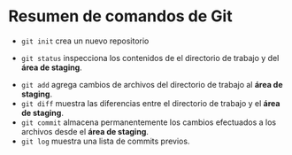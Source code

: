 # Resumen de comandos de Git

* `git init` crea un nuevo repositorio
- `git status` inspecciona los contenidos de el directorio de trabajo y del **área de staging**.
* `git add` agrega cambios de archivos del directorio de trabajo al **área de staging**.
* `git diff` muestra las diferencias entre el directorio de trabajo y el **área de staging**.
* `git commit` almacena permanentemente los cambios efectuados a los archivos desde el **área de staging**.
* `git log` muestra una lista de commits previos.